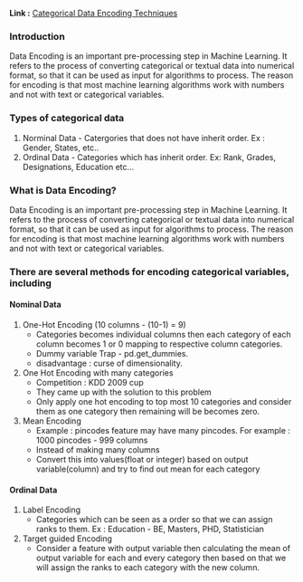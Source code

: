 **Link :** [Categorical Data Encoding Techniques](https://medium.com/aiskunks/categorical-data-encoding-techniques-d6296697a40f)

### Introduction

Data Encoding is an important pre-processing step in Machine Learning. It refers to the process of converting categorical or textual data into numerical format, so that it can be used as input for algorithms to process. The reason for encoding is that most machine learning algorithms work with numbers and not with text or categorical variables.

### Types of categorical data

1. Norminal Data - Catergories that does not have inherit order. Ex : Gender, States, etc..
2. Ordinal Data - Categories which has inherit order. Ex: Rank, Grades, Designations, Education etc...

### What is Data Encoding?

Data Encoding is an important pre-processing step in Machine Learning. It refers to the process of converting categorical or textual data into numerical format, so that it can be used as input for algorithms to process. The reason for encoding is that most machine learning algorithms work with numbers and not with text or categorical variables.

### There are several methods for encoding categorical variables, including

#### Nominal Data

1. One-Hot Encoding (10 columns - (10-1) = 9)
   - Categories becomes individual columns then each category of each column becomes 1 or 0 mapping to respective column categories.
   - Dummy variable Trap - pd.get_dummies.
   - disadvantage : curse of dimensionality.
2. One Hot Encoding with many categories
   - Competition : KDD 2009 cup
   - They came up with the solution to this problem
   - Only apply one hot encoding to top most 10 categories and consider them as one category then remaining will be becomes zero.
3. Mean Encoding
   - Example : pincodes feature may have many pincodes. For example : 1000 pincodes - 999 columns
   - Instead of making many columns
   - Convert this into values(float or integer) based on output variable(column) and try to find out mean for each category

#### Ordinal Data

1. Label Encoding
   - Categories which can be seen as a order so that we can assign ranks to them. Ex : Education - BE, Masters, PHD, Statistician
2. Target guided Encoding
   - Consider a feature with output variable then calculating the mean of output variable for each and every category then based on that we will assign the ranks to each category with the new column.
